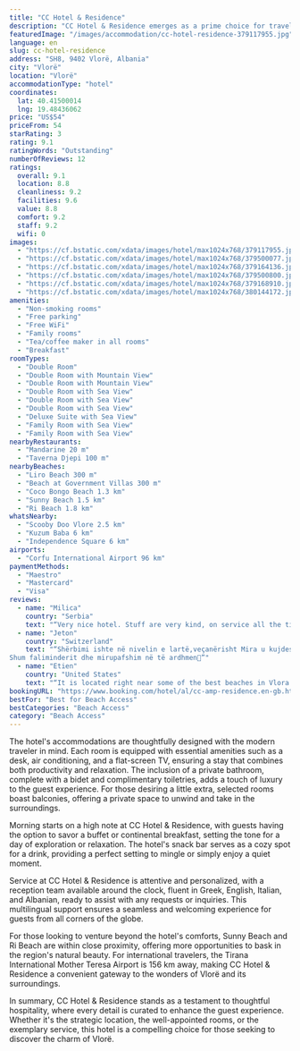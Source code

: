 ```yaml
---
title: "CC Hotel & Residence"
description: "CC Hotel & Residence emerges as a prime choice for travelers seeking a blend of comfort and convenience in Vlorë, situated a mere 300 meters from the pristine Liro Beach."
featuredImage: "/images/accommodation/cc-hotel-residence-379117955.jpg"
language: en
slug: cc-hotel-residence
address: "SH8, 9402 Vlorë, Albania"
city: "Vlorë"
location: "Vlorë"
accommodationType: "hotel"
coordinates:
  lat: 40.41500014
  lng: 19.48436062
price: "US$54"
priceFrom: 54
starRating: 3
rating: 9.1
ratingWords: "Outstanding"
numberOfReviews: 12
ratings:
  overall: 9.1
  location: 8.8
  cleanliness: 9.2
  facilities: 9.6
  value: 8.8
  comfort: 9.2
  staff: 9.2
  wifi: 0
images:
  - "https://cf.bstatic.com/xdata/images/hotel/max1024x768/379117955.jpg?k=271404ac8fce08af64cd08527c1abd2b4838d891e9da6e369602d6312fbea416&o=&hp=1"
  - "https://cf.bstatic.com/xdata/images/hotel/max1024x768/379500077.jpg?k=d144ecf0854bd148b175522eaf25438926e990ae863548d318c4acb3008f3201&o=&hp=1"
  - "https://cf.bstatic.com/xdata/images/hotel/max1024x768/379164136.jpg?k=887150d430ac4ae6d73b36c341f669fd787ead085653ac99be12aaae39a08701&o=&hp=1"
  - "https://cf.bstatic.com/xdata/images/hotel/max1024x768/379500800.jpg?k=79b715c30e61174150e99244f3ea5c374cd29667c9864899a3826797d967d52a&o=&hp=1"
  - "https://cf.bstatic.com/xdata/images/hotel/max1024x768/379168910.jpg?k=eee2fcef0649f71ffa024afd931fa184992a6044ce194bd850ba87d251317408&o=&hp=1"
  - "https://cf.bstatic.com/xdata/images/hotel/max1024x768/380144172.jpg?k=326ef248bb79b5c2a3a48d300eabeb2c5671f0d8ac74e068c655524012fa0793&o=&hp=1"
amenities:
  - "Non-smoking rooms"
  - "Free parking"
  - "Free WiFi"
  - "Family rooms"
  - "Tea/coffee maker in all rooms"
  - "Breakfast"
roomTypes:
  - "Double Room"
  - "Double Room with Mountain View"
  - "Double Room with Mountain View"
  - "Double Room with Sea View"
  - "Double Room with Sea View"
  - "Double Room with Sea View"
  - "Deluxe Suite with Sea View"
  - "Family Room with Sea View"
  - "Family Room with Sea View"
nearbyRestaurants:
  - "Mandarine 20 m"
  - "Taverna Djepi 100 m"
nearbyBeaches:
  - "Liro Beach 300 m"
  - "Beach at Government Villas 300 m"
  - "Coco Bongo Beach 1.3 km"
  - "Sunny Beach 1.5 km"
  - "Ri Beach 1.8 km"
whatsNearby:
  - "Scooby Doo Vlore 2.5 km"
  - "Kuzum Baba 6 km"
  - "Independence Square 6 km"
airports:
  - "Corfu International Airport 96 km"
paymentMethods:
  - "Maestro"
  - "Mastercard"
  - "Visa"
reviews:
  - name: "Milica"
    country: "Serbia"
    text: "“Very nice hotel. Stuff are very kind, on service all the time. Breakfast is served on the top of the hotel, with wonderful view. Plenty of fresh prepared homemade food.”"
  - name: "Jeton"
    country: "Switzerland"
    text: "“Shërbimi ishte në nivelin e lartë,veçanërisht Mira u kujdes që të ndiheshim komodë.
Shum faliminderit dhe mirupafshim në të ardhmen🙏”"
  - name: "Etien"
    country: "United States"
    text: "“It is located right near some of the best beaches in Vlora and right across the street from Marina Bay Resort and Miramare. Breakfast was excellent with loads of varieties, Staff very responsive and accommodating. Had parking on site. In...”"
bookingURL: "https://www.booking.com/hotel/al/cc-amp-residence.en-gb.html?aid=8035640"
bestFor: "Best for Beach Access"
bestCategories: "Beach Access"
category: "Beach Access"
---
```


The hotel's accommodations are thoughtfully designed with the modern traveler in mind. Each room is equipped with essential amenities such as a desk, air conditioning, and a flat-screen TV, ensuring a stay that combines both productivity and relaxation. The inclusion of a private bathroom, complete with a bidet and complimentary toiletries, adds a touch of luxury to the guest experience. For those desiring a little extra, selected rooms boast balconies, offering a private space to unwind and take in the surroundings.

Morning starts on a high note at CC Hotel & Residence, with guests having the option to savor a buffet or continental breakfast, setting the tone for a day of exploration or relaxation. The hotel's snack bar serves as a cozy spot for a drink, providing a perfect setting to mingle or simply enjoy a quiet moment.

Service at CC Hotel & Residence is attentive and personalized, with a reception team available around the clock, fluent in Greek, English, Italian, and Albanian, ready to assist with any requests or inquiries. This multilingual support ensures a seamless and welcoming experience for guests from all corners of the globe.

For those looking to venture beyond the hotel's comforts, Sunny Beach and Ri Beach are within close proximity, offering more opportunities to bask in the region's natural beauty. For international travelers, the Tirana International Mother Teresa Airport is 156 km away, making CC Hotel & Residence a convenient gateway to the wonders of Vlorë and its surroundings.

In summary, CC Hotel & Residence stands as a testament to thoughtful hospitality, where every detail is curated to enhance the guest experience. Whether it's the strategic location, the well-appointed rooms, or the exemplary service, this hotel is a compelling choice for those seeking to discover the charm of Vlorë.